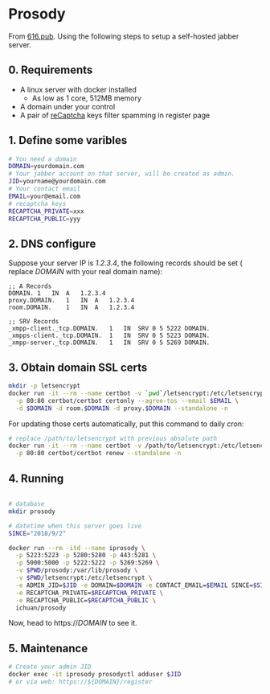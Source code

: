 # Prosody
From [616.pub](https://616.pub). Using the following steps to setup a self-hosted
jabber server.

## 0. Requirements
- A linux server with docker installed
  - As low as 1 core, 512MB memory
- A domain under your control
- A pair of [reCaptcha](https://www.google.com/recaptcha/admin/create) keys filter spamming in register page

## 1. Define some varibles

```sh
# You need a domain
DOMAIN=yourdomain.com
# Your jabber account on that server, will be created as admin.
JID=yourname@yourdomain.com
# Your contact email
EMAIL=your@email.com
# recaptcha keys
RECAPTCHA_PRIVATE=xxx
RECAPTCHA_PUBLIC=yyy
```

## 2. DNS configure

Suppose your server IP is *1.2.3.4*, the following records should be set (
replace *DOMAIN* with your real domain name):

```zone
;; A Records
DOMAIN.	1	IN	A	1.2.3.4
proxy.DOMAIN.	1	IN	A	1.2.3.4
room.DOMAIN.	1	IN	A	1.2.3.4

;; SRV Records
_xmpp-client._tcp.DOMAIN.	1	IN	SRV	0 5 5222 DOMAIN.
_xmpps-client._tcp.DOMAIN.	1	IN	SRV	0 5 5223 DOMAIN.
_xmpp-server._tcp.DOMAIN.	1	IN	SRV	0 5 5269 DOMAIN.
```

## 3. Obtain domain SSL certs

```sh
mkdir -p letsencrypt
docker run -it --rm --name certbot -v `pwd`/letsencrypt:/etc/letsencrypt \
  -p 80:80 certbot/certbot certonly --agree-tos --email $EMAIL \
  -d $DOMAIN -d room.$DOMAIN -d proxy.$DOMAIN --standalone -n
```

For updating those certs automatically, put this command to daily cron:

```sh
# replace /path/to/letsencrypt with previous absolute path
docker run -it --rm --name certbot -v /path/to/letsencrypt:/etc/letsencrypt \
  -p 80:80 certbot/certbot renew --standalone -n
```

## 4. Running

```bash

# database
mkdir prosody

# datetime when this server goes live
SINCE="2018/9/2"

docker run --rm -itd --name iprosody \
  -p 5223:5223 -p 5280:5280 -p 443:5281 \
  -p 5000:5000 -p 5222:5222 -p 5269:5269 \
  -v $PWD/prosody:/var/lib/prosody \
  -v $PWD/letsencrypt:/etc/letsencrypt \
  -e ADMIN_JID=$JID -e DOMAIN=$DOMAIN -e CONTACT_EMAIL=$EMAIL SINCE=$SINCE \
  -e RECAPTCHA_PRIVATE=$RECAPTCHA_PRIVATE \
  -e RECAPTCHA_PUBLIC=$RECAPTCHA_PUBLIC \
  ichuan/prosody
```

Now, head to https://*DOMAIN* to see it.

## 5. Maintenance

```sh
# Create your admin JID
docker exec -it iprosody prosodyctl adduser $JID
# or via web: https://${DOMAIN}/register
```
